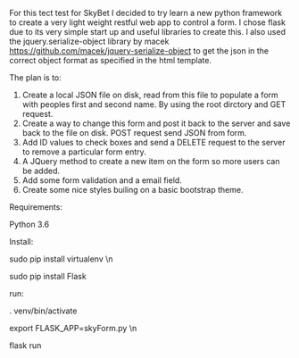 For this tect test for SkyBet I decided to try learn a new python framework to create a very light weight restful web app to control a form.
I chose flask due to its very simple start up and useful libraries to create this.
I also used the jquery.serialize-object library by macek https://github.com/macek/jquery-serialize-object to get the json in the correct object format as specified in the html template.

The plan is to:
1. Create a local JSON file on disk, read from this file to populate a form with peoples first and second name. By using the root dirctory and GET request.
2. Create a way to change this form and post it back to the server and save back to the file on disk. POST request send JSON from form.
3. Add ID values to check boxes and send a DELETE request to the server to remove a particular form entry.
4. A JQuery method to create a new item on the form so more users can be added.
5. Add some form validation and a email field.
6. Create some nice styles builing on a basic bootstrap theme.

Requirements:

Python 3.6


Install:

 sudo pip install virtualenv \n

 sudo pip install Flask


 run:

 . venv/bin/activate

export FLASK_APP=skyForm.py \n

flask run
